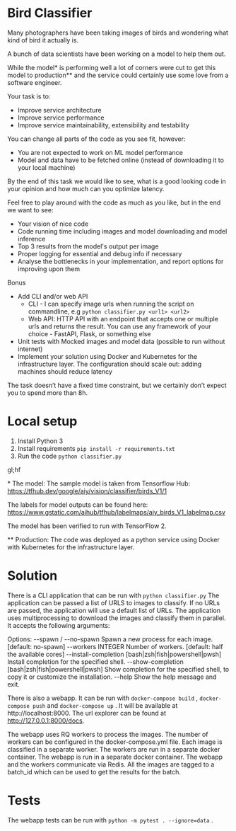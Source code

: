 # Bird Classifier

Many photographers have been taking images of birds and wondering what kind of bird it actually is.

A bunch of data scientists have been working on a model to help them out.

While the model\* is performing well a lot of corners were cut to get this model to production\** and the service could certainly use some love from a software engineer.

Your task is to:
* Improve service architecture
* Improve service performance
* Improve service maintainability, extensibility and testability

You can change all parts of the code as you see fit, however:
* You are not expected to work on ML model performance
* Model and data have to be fetched online (instead of downloading it to your local machine)

By the end of this task we would like to see, what is a good looking code in your opinion and how much can you optimize latency.

Feel free to play around with the code as much as you like, but in the end we want to see:
* Your vision of nice code
* Code running time including images and model downloading and model inference
* Top 3 results from the model's output per image
* Proper logging for essential and debug info if necessary
* Analyse the bottlenecks in your implementation, and report options for improving upon them

Bonus
* Add CLI and/or web API
    * CLI - I can specify image urls when running the script on commandline, e.g `python classifier.py <url1> <url2>`
    * Web API: HTTP API with an endpoint that accepts one or multiple urls and returns the result. You can use any framework of your choice - FastAPI, Flask, or something else
* Unit tests with Mocked images and model data (possible to run without internet)
* Implement your solution using Docker and Kubernetes for the infrastructure layer. The configuration should scale out: adding machines should reduce latency

The task doesn’t have a fixed time constraint, but we certainly don’t expect you to spend more than 8h.


# Local setup
1) Install Python 3
2) Install requirements `pip install -r requirements.txt`
3) Run the code `python classifier.py`

gl;hf

\* The model:
The sample model is taken from Tensorflow Hub:
https://tfhub.dev/google/aiy/vision/classifier/birds_V1/1

The labels for model outputs can be found here:
https://www.gstatic.com/aihub/tfhub/labelmaps/aiy_birds_V1_labelmap.csv

The model has been verified to run with TensorFlow 2.

\** Production: The code was deployed as a python service using Docker with Kubernetes for the infrastructure layer.

# Solution
There is a CLI application that can be run with `python classifier.py`
The application can be passed a list of URLS to images to classify. If no URLs are passed, the application will use a default list of URLs.
The application uses multiprocessing to download the images and classify them in parallel.
It accepts the following arguments:

Options:
  --spawn / --no-spawn            Spawn a new process for each image.
                                  [default: no-spawn]
  --workers INTEGER               Number of workers.  [default: half the available cores]
  --install-completion [bash|zsh|fish|powershell|pwsh]
                                  Install completion for the specified shell.
  --show-completion [bash|zsh|fish|powershell|pwsh]
                                  Show completion for the specified shell, to
                                  copy it or customize the installation.
  --help                          Show the help message and exit.

There is also a webapp. It can be run with `docker-compose build` , `docker-compose push` and `docker-compose up` . It will be available at http://localhost:8000.
The url explorer can be found at http://127.0.0.1:8000/docs.

The webapp uses RQ workers to process the images. The number of workers can be configured in the docker-compose.yml file. Each image is classified in a separate worker. The workers are run in a separate docker container. The webapp is run in a separate docker container. The webapp and the workers communicate via Redis. All the images are tagged to a batch_id which can be used to get the results for the batch.


# Tests
The webapp tests can be run with `python -m pytest . --ignore=data` .
